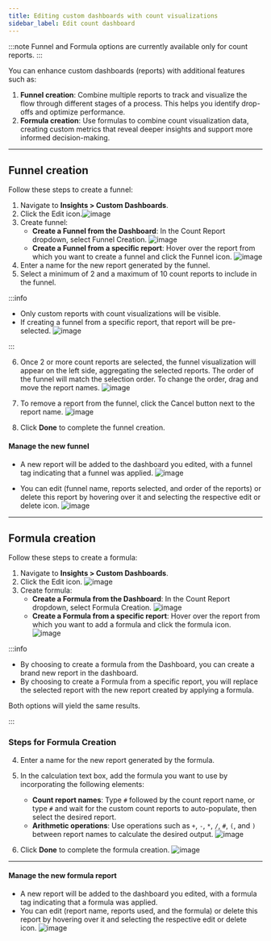 ```yaml
---
title: Editing custom dashboards with count visualizations 
sidebar_label: Edit count dashboard 
---
```


:::note
Funnel and Formula options are currently available only for count reports.
:::

You can enhance custom dashboards (reports) with additional features such as:
1. **Funnel creation**: Combine multiple reports to track and visualize the flow through different stages of a process. This helps you identify drop-offs and optimize performance.
2. **Formula creation**: Use formulas to combine count visualization data, creating custom metrics that reveal deeper insights and support more informed decision-making.

---------

## Funnel creation

Follow these steps to create a funnel: 

1. Navigate to **Insights > Custom Dashboards**.
2. Click the Edit icon.![image](https://imgur.com/Zd2v7Av.png)
3. Create funnel: 
    - **Create a Funnel from the Dashboard**: In the Count Report dropdown, select Funnel Creation.
    ![image](https://imgur.com/xlXtcTm.png)
    - **Create a Funnel from a specific report**: Hover over the report from which you want to create a funnel and click the Funnel icon.
    ![image](https://imgur.com/rhApMIO.png)
4. Enter a name for the new report generated by the funnel.
5. Select a minimum of 2 and a maximum of 10 count reports to include in the funnel.

:::info

- Only custom reports with count visualizations will be visible.
- If creating a funnel from a specific report, that report will be pre-selected.
![image](https://imgur.com/InUDHYJ.png)

:::


6. Once 2 or more count reports are selected, the funnel visualization will appear on the left side, aggregating the selected reports. The order of the funnel will match the selection order. To change the order, drag and move the report names.
![image](https://imgur.com/4i8kOJa.png)

7. To remove a report from the funnel, click the Cancel button next to the report name.
![image](https://imgur.com/G0jsU3j.png)

8. Click **Done** to complete the funnel creation.

#### Manage the new funnel

- A new report will be added to the dashboard you edited, with a funnel tag indicating that a funnel was applied.
![image](https://imgur.com/cD5sDye.png)

- You can edit (funnel name, reports selected, and order of the reports) or delete this report by hovering over it and selecting the respective edit or delete icon.
![image](https://imgur.com/0Me8Gph.png)


-----------

## Formula creation

Follow these steps to create a formula: 

1. Navigate to **Insights > Custom Dashboards**.
2. Click the Edit icon.
![image](https://imgur.com/hcXOnlv.png)
3. Create formula: 
    - **Create a Formula from the Dashboard**: In the Count Report dropdown, select Formula Creation.
    ![image](https://imgur.com/AOgP6qB.png)
    - **Create a Formula from a specific report**: Hover over the report from which you want to add a formula and click the formula icon.  
    ![image](https://imgur.com/mnWIk7g.png)

:::info

-  By choosing to create a formula from the Dashboard, you can create a brand new report in the dashboard. 
-  By choosing to create a Formula from a specific report, you will replace the selected report with the new report created by applying a formula.

Both options will yield the same results.

:::


### Steps for Formula Creation

4. Enter a name for the new report generated by the formula.
5. In the calculation text box, add the formula you want to use by incorporating the following elements:
   - **Count report names**: Type `#` followed by the count report name, or type `#` and wait for the custom count reports to auto-populate, then select the desired report.
   - **Arithmetic operations**: Use operations such as `+`, `-`, `*`, `/`, `#`, `(`, and `)` between report names to calculate the desired output.
![image](https://imgur.com/V3Z4Pr3.png)

6. Click **Done** to complete the formula creation.
![image](https://imgur.com/wdJ2z29.png)

---

#### Manage the new formula report

- A new report will be added to the dashboard you edited, with a formula tag indicating that a formula was applied.
- You can edit (report name, reports used, and the formula) or delete this report by hovering over it and selecting the respective edit or delete icon.
![image](https://imgur.com/BySlllc.png)



